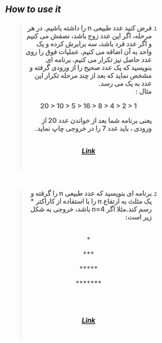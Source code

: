 # ***How to use it***

<div dir=rtl>

1. > ## فرض کنید عدد طبیعی n را داشته باشیم. در هر مرحله، اگر این عدد زوج باشد، نصفش می کنیم و اگر عدد فرد باشد، سه برابرش کرده و یک واحد به آن اضافه می کنیم. عملیات فوق را روی عدد حاصل نیز تکرار می کنیم. برنامه ای بنویسید که یک عدد صحیح را از ورودی گرفته و مشخص نماید که بعد از چند مرحله تکرار این عدد به یک می رسد.<br>مثال : <p align=center dir=ltr>20 > 10 > 5 > 16 > 8 > 4 > 2 > 1</p>یعنی برنامه شما بعد از خواندن عدد 20 از ورودی ، باید عدد 7 را در خروجی چاپ نماید.<br><br><p align=center><a href="Class01\main.cpp">***Link***</a></p><br>
<br>

2. > ## برنامه ای بنویسید که عدد طبیعی n را گرفته و یک مثلث به ارتفاع n را با استفاده از کاراکتر * رسم کند.مثلا اگر n=4 باشد، خروجی به شکل زیر است:<br><br><p align=center>\*</p><p align=center>\*\*\*</p><p align=center>\*\*\*\*\*</p><p align=center>\*\*\*\*\*\*\*</p><br><br><p align=center><a href="Class01\main2.cpp">***Link***</a></p><br>
<br>


</div>